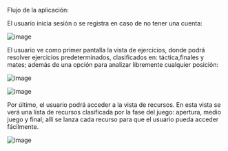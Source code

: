 Flujo de la aplicación:

El usuario inicia sesión o se registra en caso de no tener una cuenta:

![image](https://github.com/user-attachments/assets/4802c0da-3466-4259-a068-0b7eecc21808)

El usuario ve como primer pantalla la vista de ejercicios, donde podrá resolver ejercicios predeterminados, clasificados en:
táctica,finales y mates; además de una opción para analizar libremente cualquier posición:

![image](https://github.com/user-attachments/assets/57a41396-03c0-452e-85c0-ada6c4738720)

![image](https://github.com/user-attachments/assets/6f8ff505-ba9a-4478-91e0-81533b06fb9f)


Por último, el usuario podrá acceder a la vista de recursos. 
En esta vista se verá una lista de recursos clasificada por la fase del juego: apertura, medio juego y final; allí se lanza cada
recurso para que el usuario pueda acceder fácilmente.

![image](https://github.com/user-attachments/assets/9162b733-4971-45c5-a01d-2cc9cc70da3e)


